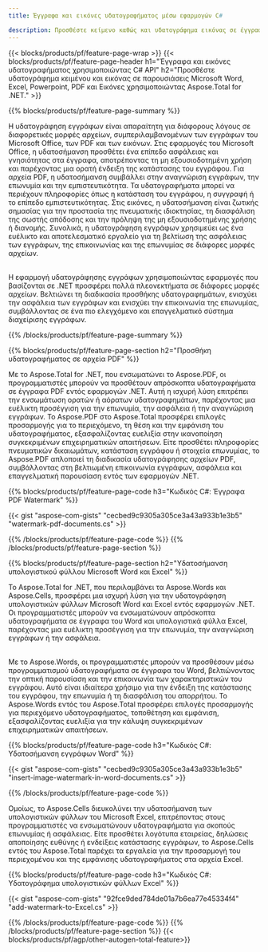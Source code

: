 ```yaml
---
title: Έγγραφα και εικόνες υδατογραφήματος μέσω εφαρμογών C#

description: Προσθέστε κείμενο καθώς και υδατογράφημα εικόνας σε έγγραφα όπως το Microsoft Word, το Excel, το PowerPoint, το PDF και τις Εικόνες μέσω της εφαρμογής σας C#. Προσθέστε δωρεάν κείμενο ή υδατογράφημα εικόνας στο διαδίκτυο μέσω της εφαρμογής.
---
```


{{< blocks/products/pf/feature-page-wrap >}}
{{< blocks/products/pf/feature-page-header h1="Έγγραφα και εικόνες υδατογραφήματος χρησιμοποιώντας C# API" h2="Προσθέστε υδατογράφημα κειμένου και εικόνας σε παρουσιάσεις Microsoft Word, Excel, Powerpoint, PDF και Εικόνες χρησιμοποιώντας Aspose.Total for .NET." >}}

{{% blocks/products/pf/feature-page-summary %}}

Η υδατογράφηση εγγράφων είναι απαραίτητη για διάφορους λόγους σε διαφορετικές μορφές αρχείων, συμπεριλαμβανομένων των εγγράφων του Microsoft Office, των PDF και των εικόνων. Στις εφαρμογές του Microsoft Office, η υδατοσήμανση προσθέτει ένα επίπεδο ασφάλειας και γνησιότητας στα έγγραφα, αποτρέποντας τη μη εξουσιοδοτημένη χρήση και παρέχοντας μια ορατή ένδειξη της κατάστασης του εγγράφου. Για αρχεία PDF, η υδατοσήμανση συμβάλλει στην αναγνώριση εγγράφων, την επωνυμία και την εμπιστευτικότητα. Τα υδατογραφήματα μπορεί να περιέχουν πληροφορίες όπως η κατάσταση του εγγράφου, η συγγραφή ή το επίπεδο εμπιστευτικότητας. Στις εικόνες, η υδατοσήμανση είναι ζωτικής σημασίας για την προστασία της πνευματικής ιδιοκτησίας, τη διασφάλιση της σωστής απόδοσης και την πρόληψη της μη εξουσιοδοτημένης χρήσης ή διανομής. Συνολικά, η υδατογράφηση εγγράφων χρησιμεύει ως ένα ευέλικτο και αποτελεσματικό εργαλείο για τη βελτίωση της ασφάλειας των εγγράφων, της επικοινωνίας και της επωνυμίας σε διάφορες μορφές αρχείων.
<br /><br />

Η εφαρμογή υδατογράφησης εγγράφων χρησιμοποιώντας εφαρμογές που βασίζονται σε .NET προσφέρει πολλά πλεονεκτήματα σε διάφορες μορφές αρχείων. Βελτιώνει τη διαδικασία προσθήκης υδατογραφημάτων, ενισχύει την ασφάλεια των εγγράφων και ενισχύει την επικοινωνία της επωνυμίας, συμβάλλοντας σε ένα πιο ελεγχόμενο και επαγγελματικό σύστημα διαχείρισης εγγράφων.

{{% /blocks/products/pf/feature-page-summary  %}}


{{% blocks/products/pf/feature-page-section  h2="Προσθήκη υδατογραφήματος σε αρχεία PDF" %}}

Με το Aspose.Total for .NET, που ενσωματώνει το Aspose.PDF, οι προγραμματιστές μπορούν να προσθέτουν απρόσκοπτα υδατογραφήματα σε έγγραφα PDF εντός εφαρμογών .NET. Αυτή η ισχυρή λύση επιτρέπει την ενσωμάτωση ορατών ή αόρατων υδατογραφημάτων, παρέχοντας μια ευέλικτη προσέγγιση για την επωνυμία, την ασφάλεια ή την αναγνώριση εγγράφων. Το Aspose.PDF στο Aspose.Total προσφέρει επιλογές προσαρμογής για το περιεχόμενο, τη θέση και την εμφάνιση του υδατογραφήματος, εξασφαλίζοντας ευελιξία στην ικανοποίηση συγκεκριμένων επιχειρηματικών απαιτήσεων. Είτε προσθέτει πληροφορίες πνευματικών δικαιωμάτων, κατάσταση εγγράφου ή στοιχεία επωνυμίας, το Aspose.PDF απλοποιεί τη διαδικασία υδατογράφησης αρχείων PDF, συμβάλλοντας στη βελτιωμένη επικοινωνία εγγράφων, ασφάλεια και επαγγελματική παρουσίαση εντός των εφαρμογών .NET.

{{% blocks/products/pf/feature-page-code h3="Κωδικός C#: Έγγραφα PDF Watermark" %}}

{{< gist "aspose-com-gists" "cecbed9c9305a305ce3a43a933b1e3b5" "watermark-pdf-documents.cs" >}}

{{% /blocks/products/pf/feature-page-code  %}}
{{% /blocks/products/pf/feature-page-section %}}

{{% blocks/products/pf/feature-page-section  h2="Υδατοσήμανση υπολογιστικού φύλλου Microsoft Word και Excel" %}}

Το Aspose.Total for .NET, που περιλαμβάνει τα Aspose.Words και Aspose.Cells, προσφέρει μια ισχυρή λύση για την υδατογράφηση υπολογιστικών φύλλων Microsoft Word και Excel εντός εφαρμογών .NET. Οι προγραμματιστές μπορούν να ενσωματώνουν απρόσκοπτα υδατογραφήματα σε έγγραφα του Word και υπολογιστικά φύλλα Excel, παρέχοντας μια ευέλικτη προσέγγιση για την επωνυμία, την αναγνώριση εγγράφων ή την ασφάλεια.<br /><br />

Με το Aspose.Words, οι προγραμματιστές μπορούν να προσθέσουν μέσω προγραμματισμού υδατογραφήματα σε έγγραφα του Word, βελτιώνοντας την οπτική παρουσίαση και την επικοινωνία των χαρακτηριστικών του εγγράφου. Αυτό είναι ιδιαίτερα χρήσιμο για την ένδειξη της κατάστασης του εγγράφου, την επωνυμία ή τη διασφάλιση του απορρήτου. Το Aspose.Words εντός του Aspose.Total προσφέρει επιλογές προσαρμογής για περιεχόμενο υδατογραφήματος, τοποθέτηση και εμφάνιση, εξασφαλίζοντας ευελιξία για την κάλυψη συγκεκριμένων επιχειρηματικών απαιτήσεων.

{{% blocks/products/pf/feature-page-code h3="Κωδικός C#: Υδατοσήμανση εγγράφων Word" %}}

{{< gist "aspose-com-gists" "cecbed9c9305a305ce3a43a933b1e3b5" "insert-image-watermark-in-word-documents.cs" >}}

{{% /blocks/products/pf/feature-page-code  %}}

Ομοίως, το Aspose.Cells διευκολύνει την υδατοσήμανση των υπολογιστικών φύλλων του Microsoft Excel, επιτρέποντας στους προγραμματιστές να ενσωματώνουν υδατογραφήματα για σκοπούς επωνυμίας ή ασφάλειας. Είτε προσθέτει λογότυπα εταιρείας, δηλώσεις αποποίησης ευθύνης ή ενδείξεις κατάστασης εγγράφων, το Aspose.Cells εντός του Aspose.Total παρέχει τα εργαλεία για την προσαρμογή του περιεχομένου και της εμφάνισης υδατογραφήματος στα αρχεία Excel.

{{% blocks/products/pf/feature-page-code h3="Κωδικός C#: Υδατογράφημα υπολογιστικών φύλλων Excel" %}}

{{< gist "aspose-com-gists" "92fce9ded784de01a7b6ea77e45334f4" "add-watermark-to-Excel.cs" >}}

{{% /blocks/products/pf/feature-page-code  %}}
{{% /blocks/products/pf/feature-page-section %}}
{{< blocks/products/pf/agp/other-autogen-total-feature>}}
